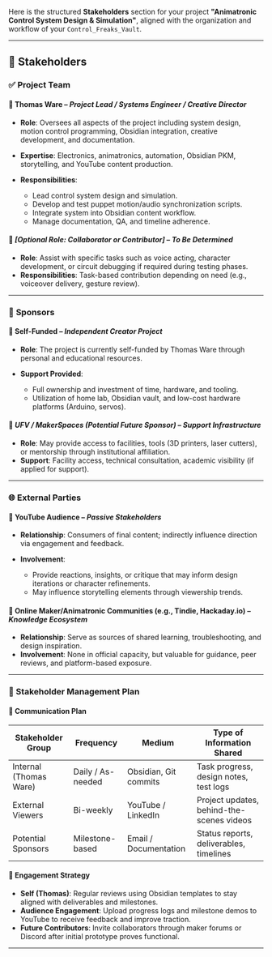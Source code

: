 Here is the structured **Stakeholders** section for your project **"Animatronic Control System Design & Simulation"**, aligned with the organization and workflow of your `Control_Freaks_Vault`.

---

## 👥 Stakeholders

### ✅ **Project Team**

#### 🔹 **Thomas Ware** – *Project Lead / Systems Engineer / Creative Director*

* **Role**: Oversees all aspects of the project including system design, motion control programming, Obsidian integration, creative development, and documentation.
* **Expertise**: Electronics, animatronics, automation, Obsidian PKM, storytelling, and YouTube content production.
* **Responsibilities**:

  * Lead control system design and simulation.
  * Develop and test puppet motion/audio synchronization scripts.
  * Integrate system into Obsidian content workflow.
  * Manage documentation, QA, and timeline adherence.

#### 🔹 *\[Optional Role: Collaborator or Contributor]* – *To Be Determined*

* **Role**: Assist with specific tasks such as voice acting, character development, or circuit debugging if required during testing phases.
* **Responsibilities**: Task-based contribution depending on need (e.g., voiceover delivery, gesture review).

---

### 💼 **Sponsors**

#### 🔹 **Self-Funded** – *Independent Creator Project*

* **Role**: The project is currently self-funded by Thomas Ware through personal and educational resources.
* **Support Provided**:

  * Full ownership and investment of time, hardware, and tooling.
  * Utilization of home lab, Obsidian vault, and low-cost hardware platforms (Arduino, servos).

#### 🔹 *UFV / MakerSpaces (Potential Future Sponsor)* – *Support Infrastructure*

* **Role**: May provide access to facilities, tools (3D printers, laser cutters), or mentorship through institutional affiliation.
* **Support**: Facility access, technical consultation, academic visibility (if applied for support).

---

### 🌐 **External Parties**

#### 🔹 **YouTube Audience** – *Passive Stakeholders*

* **Relationship**: Consumers of final content; indirectly influence direction via engagement and feedback.
* **Involvement**:

  * Provide reactions, insights, or critique that may inform design iterations or character refinements.
  * May influence storytelling elements through viewership trends.

#### 🔹 **Online Maker/Animatronic Communities (e.g., Tindie, Hackaday.io)** – *Knowledge Ecosystem*

* **Relationship**: Serve as sources of shared learning, troubleshooting, and design inspiration.
* **Involvement**: None in official capacity, but valuable for guidance, peer reviews, and platform-based exposure.

---

### 📝 Stakeholder Management Plan

#### 📣 **Communication Plan**

| Stakeholder Group      | Frequency         | Medium                | Type of Information Shared                |
| ---------------------- | ----------------- | --------------------- | ----------------------------------------- |
| Internal (Thomas Ware) | Daily / As-needed | Obsidian, Git commits | Task progress, design notes, test logs    |
| External Viewers       | Bi-weekly         | YouTube / LinkedIn    | Project updates, behind-the-scenes videos |
| Potential Sponsors     | Milestone-based   | Email / Documentation | Status reports, deliverables, timelines   |

#### 🔗 **Engagement Strategy**

* **Self (Thomas)**: Regular reviews using Obsidian templates to stay aligned with deliverables and milestones.
* **Audience Engagement**: Upload progress logs and milestone demos to YouTube to receive feedback and improve traction.
* **Future Contributors**: Invite collaborators through maker forums or Discord after initial prototype proves functional.

---
